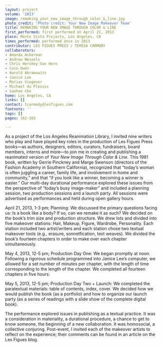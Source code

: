 ```yaml
---
layout: project
volume: '2013'
image: remaking_your_new_image_through_color_&_line.jpg
photo_credit: 'Photo credit: Your New Image Makeover Team'
title: REMAKING YOUR NEW IMAGE THROUGH COLOR & LINE
first_performed: first performed on April 21, 2013
place: Monte Vista Projects, Los Angeles, CA
times_performed: performed once in 2013
contributor: LES FIGUES PRESS / TERESA CARMODY
collaborators:
- Amanda Ackerman
- Andrew Wessels
- Chris Hershey-Van Horn
- Coco Owen
- Harold Abramowitz
- Janice Lee
- Matias Viegener
- Michael du Plessis
- Saehee Cho
home: Los Angeles, CA
links: []
contact: tcarmody@lesfigues.com
footnote: ''
tags: []
pages: 162-163

---
```


As a project of the Los Angeles Reanimation Library, I invited nine writers who play and have played key roles in the production of Les Figues Press books—as authors, designers, editors, curators, fundraisers, board members, interns and more—to join me in creating and publishing a reanimated version of _Your New Image Through Color & Line_. This 1981 book, written by Gerrie Pinckney and Marge Swenson (directors of the Fashion Academy in Southern California), recognized that “today’s woman is often juggling a career, family life, and involvement in home and community,” and that “if you look like a winner, becoming a winner is easier.” Our multi-day durational performance explored these issues from the perspective of “today’s busy image-maker” and included a planning session, two production sessions and a launch party. All sessions were advertised as performances and held during open gallery hours.

April 21, 2013, 1-3 pm; Planning: We discussed the primary questions facing us: Is a book like a body? If so, can we remake it as such? We decided on the book’s trim size and production structure. We drew lots and divided into five makeover stations: Hair, Makeup, Figure, Wardrobe, Personality. Each station included two artist/writers and each station chose two textual makeover tools (e.g., erasure, sonnetfication, text weaves). We divided the book’s fourteen chapters in order to make over each chapter simultaneously.

May 4, 2013, 12-5 pm; Production Day One: We began promptly at noon. Following a rigorous schedule programmed into Janice Lee’s computer, we allowed for a set number of minutes per chapter, with the length of time corresponding to the length of the chapter. We completed all fourteen chapters in five hours.

May 5, 2013, 12-5 pm; Production Day Two + Launch: We completed the paratextual materials: table of contents, index, cover. We decided how we would publish the book (as a portfolio) and how to organize our launch party (as a series of readings with a slide show of the complete digital book).

The performance explored issues in publishing as a textual practice. It was a consideration in materiality, a durational procedure, a chance to get to know someone, the beginning of a new collaboration. It was homosocial, a collective conjuring. Post-event, I invited each of the makeover artists to reflect on the experience; their comments can be found in an article on the Les Figues blog.
